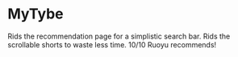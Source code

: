 # MyTybe

Rids the recommendation page for a simplistic search bar. Rids the scrollable shorts to waste less time.
10/10 Ruoyu recommends!
